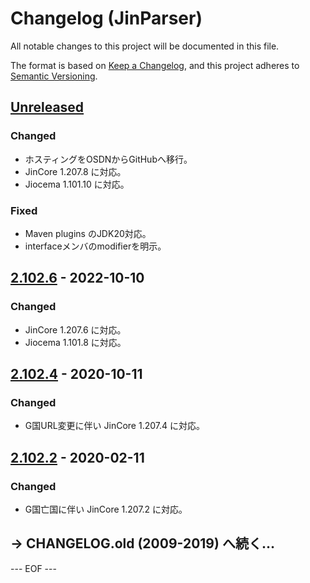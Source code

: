# Changelog (JinParser)
All notable changes to this project will be documented in this file.

The format is based on [Keep a Changelog](https://keepachangelog.com/en/1.0.0/),
and this project adheres to [Semantic Versioning](https://semver.org/spec/v2.0.0.html).


## [Unreleased]

### Changed
- ホスティングをOSDNからGitHubへ移行。
- JinCore 1.207.8 に対応。
- Jiocema 1.101.10 に対応。

### Fixed
- Maven plugins のJDK20対応。
- interfaceメンバのmodifierを明示。


## [2.102.6] - 2022-10-10

### Changed
- JinCore 1.207.6 に対応。
- Jiocema 1.101.8 に対応。


## [2.102.4] - 2020-10-11

### Changed
- G国URL変更に伴い JinCore 1.207.4 に対応。


## [2.102.2] - 2020-02-11

### Changed
- G国亡国に伴い JinCore 1.207.2 に対応。


## → CHANGELOG.old (2009-2019) へ続く…


[Unreleased]: https://github.com/olyutorskii/JinParser/compare/v2.102.6...HEAD
[2.102.6]: https://github.com/olyutorskii/JinParser/compare/release-2.102.4...v2.102.6
[2.102.4]: https://github.com/olyutorskii/JinParser/compare/release-2.102.2...release-2.102.4
[2.102.2]: https://github.com/olyutorskii/JinParser/releases/tag/release-2.102.2


--- EOF ---
